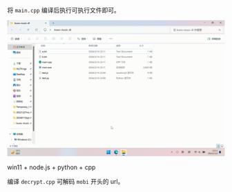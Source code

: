 将 `main.cpp` 编译后执行可执行文件即可。

![](https://github.com/zhangshaojia07/kuwo-music-dl/blob/0d61558417b5cb1790100bb7d9184530cb8c717e/pic.gif)

win11 + node.js + python + cpp

编译 `decrypt.cpp` 可解码 `mobi` 开头的 url。
